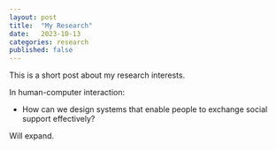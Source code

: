 ```yaml
---
layout: post
title:  "My Research"
date:   2023-10-13
categories: research
published: false
---
```

This is a short post about my research interests.

In human-computer interaction:
 - How can we design systems that enable people to exchange social support effectively?

Will expand.
